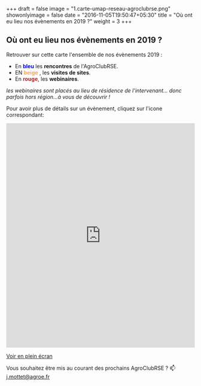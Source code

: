 +++
draft = false
image = "1.carte-umap-reseau-agroclubrse.png"
showonlyimage = false
date = "2016-11-05T19:50:47+05:30"
title = "Où ont eu lieu nos évènements en 2019 ?"
weight = 3
+++

<!--more-->


## Où ont eu lieu nos évènements en 2019 ?

Retrouver sur cette carte l'ensemble de nos évènements 2019 :



- En <span style='color:blue'>**bleu** </span> les **rencontres** de l'AgroClubRSE.
- EN <span style='color:SandyBrown '>**beige** </span>, les **visites de sites**.
- En <span style='color:brown'>**rouge**</span>,   les **webinaires**.

*les webinaires sont placés au lieu de résidence de l'intervenant... donc parfois hors région...à vous de découvrir !*

Pour avoir plus de détails sur un évènement, cliquez sur l'icone correspondant:

<iframe width="100%" height="600px" frameborder="0" allowfullscreen src="http://umap.openstreetmap.fr/fr/map/evenements-agroclubrse-2019_394720?scaleControl=false&miniMap=false&scrollWheelZoom=true&zoomControl=true&allowEdit=false&moreControl=true&searchControl=null&tilelayersControl=null&embedControl=null&datalayersControl=true&onLoadPanel=undefined&captionBar=false&fullscreenControl=true#8/50.609/3.266"></iframe><p><a href="http://umap.openstreetmap.fr/fr/map/evenements-agroclubrse-2019_394720">Voir en plein écran</a></p>



Vous souhaitez être mis au courant des prochains AgroClubRSE ? :mailbox: j.mottet@agroe.fr
